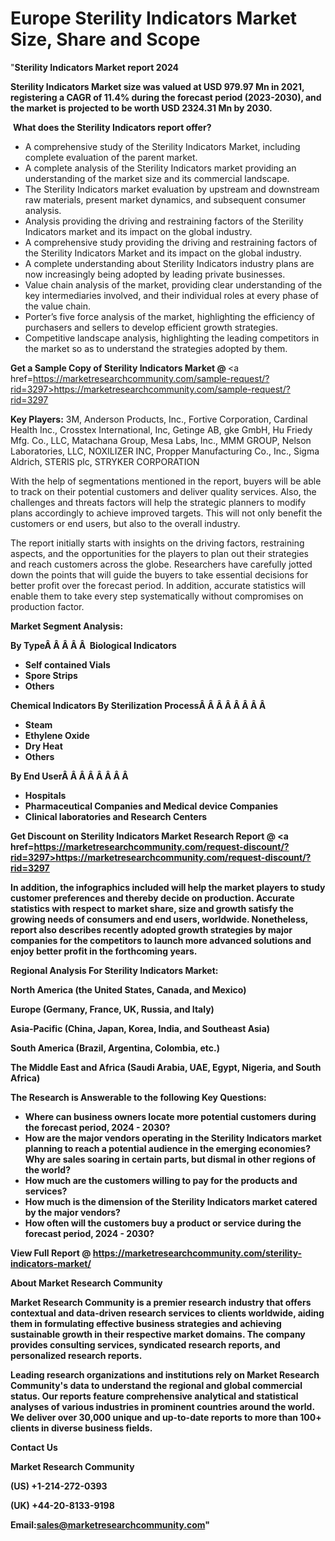 # Europe Sterility Indicators Market Size, Share and Scope
"<strong>Sterility Indicators Market report 2024</strong>

<strong>Sterility Indicators Market size was valued at USD 979.97 Mn in 2021, registering a CAGR of 11.4% during the forecast period (2023-2030), and the market is projected to be worth USD 2324.31 Mn by 2030.</strong>

 <strong><b>What does the Sterility Indicators report offer?</b></strong>
<ul>
  <li>A comprehensive study of the Sterility Indicators Market, including complete evaluation of the parent market.</li>
  <li>A complete analysis of the Sterility Indicators market providing an understanding of the market size and its commercial landscape.</li>
  <li>The Sterility Indicators market evaluation by upstream and downstream raw materials, present market dynamics, and subsequent consumer analysis.</li>
  <li>Analysis providing the driving and restraining factors of the Sterility Indicators market and its impact on the global industry.</li>
  <li>A comprehensive study providing the driving and restraining factors of the Sterility Indicators Market and its impact on the global industry.</li>
  <li>A complete understanding about Sterility Indicators industry plans are now increasingly being adopted by leading private businesses.</li>
  <li>Value chain analysis of the market, providing clear understanding of the key intermediaries involved, and their individual roles at every phase of the value chain.</li>
  <li>Porter’s five force analysis of the market, highlighting the efficiency of purchasers and sellers to develop efficient growth strategies.</li>
  <li>Competitive landscape analysis, highlighting the leading competitors in the market so as to understand the strategies adopted by them.</li>
</ul>

<strong>Get a Sample Copy of Sterility Indicators Market @ </strong><a href=https://marketresearchcommunity.com/sample-request/?rid=3297><u>https://marketresearchcommunity.com/sample-request/?rid=3297</u></a>

<strong>Key Players:</strong> 
3M, Anderson Products, Inc., Fortive Corporation, Cardinal Health Inc., Crosstex International, Inc, Getinge AB, gke GmbH, Hu Friedy Mfg. Co., LLC, Matachana Group, Mesa Labs, Inc., MMM GROUP, Nelson Laboratories, LLC, NOXILIZER INC, Propper Manufacturing Co., Inc., Sigma Aldrich, STERIS plc, STRYKER CORPORATION

With the help of segmentations mentioned in the report, buyers will be able to track on their potential customers and deliver quality services. Also, the challenges and threats factors will help the strategic planners to modify plans accordingly to achieve improved targets. This will not only benefit the customers or end users, but also to the overall industry.

The report initially starts with insights on the driving factors, restraining aspects, and the opportunities for the players to plan out their strategies and reach customers across the globe. Researchers have carefully jotted down the points that will guide the buyers to take essential decisions for better profit over the forecast period. In addition, accurate statistics will enable them to take every step systematically without compromises on production factor.

<strong>Market Segment Analysis:</strong>


<strong><strong>By TypeÂ Â Â Â Â  </strong></h4>
Biological Indicators
<ul>
 	<li>Self contained Vials</li>
 	<li>Spore Strips</li>
 	<li>Others</li>
</ul>
Chemical Indicators
<strong><strong>By Sterilization ProcessÂ Â Â Â Â Â Â Â  </strong></h4>
<ul>
 	<li>Steam</li>
 	<li>Ethylene Oxide</li>
 	<li>Dry Heat</li>
 	<li>Others</li>
</ul>
<strong><strong>By End UserÂ Â Â Â Â Â Â Â  </strong></h4>
<ul>
 	<li>Hospitals</li>
 	<li>Pharmaceutical Companies and Medical device Companies</li>
 	<li>Clinical laboratories and Research Centers</li>
</ul>

<strong>Get Discount on Sterility Indicators Market Research Report @ </b></strong><a href=https://marketresearchcommunity.com/request-discount/?rid=3297><u>https://marketresearchcommunity.com/request-discount/?rid=3297</u></a>

In addition, the infographics included will help the market players to study customer preferences and thereby decide on production. Accurate statistics with respect to market share, size and growth satisfy the growing needs of consumers and end users, worldwide. Nonetheless, report also describes recently adopted growth strategies by major companies for the competitors to launch more advanced solutions and enjoy better profit in the forthcoming years.

<strong>Regional Analysis For Sterility Indicators Market:</strong>

<strong>North America</strong> (the United States, Canada, and Mexico)

<strong>Europe</strong> (Germany, France, UK, Russia, and Italy)

<strong>Asia-Pacific</strong> (China, Japan, Korea, India, and Southeast Asia)

<strong>South America</strong> (Brazil, Argentina, Colombia, etc.)

<strong>The Middle East and Africa</strong> (Saudi Arabia, UAE, Egypt, Nigeria, and South Africa)

<strong>The Research is Answerable to the following Key Questions:</strong>
<ul>
 	<li>Where can business owners locate more potential customers during the forecast period, 2024 - 2030?</li>
 	<li>How are the major vendors operating in the Sterility Indicators market planning to reach a potential audience in the emerging economies? Why are sales soaring in certain parts, but dismal in other regions of the world?</li>
 	<li>How much are the customers willing to pay for the products and services?</li>
 	<li>How much is the dimension of the Sterility Indicators market catered by the major vendors?</li>
 	<li>How often will the customers buy a product or service during the forecast period, 2024 - 2030?</li>
</ul>

<strong>View Full Report @</strong> <a href=https://marketresearchcommunity.com/sterility-indicators-market/>https://marketresearchcommunity.com/sterility-indicators-market/</a>

<strong>About Market Research Community</strong>

Market Research Community is a premier research industry that offers contextual and data-driven research services to clients worldwide, aiding them in formulating effective business strategies and achieving sustainable growth in their respective market domains. The company provides consulting services, syndicated research reports, and personalized research reports.

Leading research organizations and institutions rely on Market Research Community's data to understand the regional and global commercial status. Our reports feature comprehensive analytical and statistical analyses of various industries in prominent countries around the world. We deliver over 30,000 unique and up-to-date reports to more than 100+ clients in diverse business fields.

<strong>Contact Us</strong>

<strong>Market Research Community</strong>

(US) +1-214-272-0393

(UK) +44-20-8133-9198

<strong>Email:</strong>sales@marketresearchcommunity.com"
